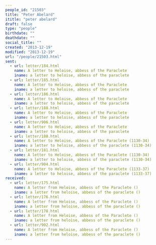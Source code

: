 ```yaml
---
people_id: "21503"
title: "Peter Abelard"
ititle: "peter abelard"
draft: false
type: "people"
birthdate: ""
deathdate: ""
social_title: ""
created: "2013-12-19"
modified: "2013-12-19"
url: "/people/21503.html"
sent:
  - url: letter/184.html
    name: A letter to Heloise, abbess of the Paraclete
    iname: a letter to heloise, abbess of the paraclete
  - url: letter/185.html
    name: A letter to Heloise, abbess of the Paraclete
    iname: a letter to heloise, abbess of the paraclete
  - url: letter/186.html
    name: A letter to Heloise, abbess of the Paraclete
    iname: a letter to heloise, abbess of the paraclete
  - url: letter/188.html
    name: A letter to Heloise, abbess of the Paraclete
    iname: a letter to heloise, abbess of the paraclete
  - url: letter/906.html
    name: A letter to Heloise, abbess of the Paraclete
    iname: a letter to heloise, abbess of the paraclete
  - url: letter/180.html
    name: A letter to Heloise, abbess of the Paraclete (1130-34)
    iname: a letter to heloise, abbess of the paraclete (1130-34)
  - url: letter/181.html
    name: A letter to Heloise, abbess of the Paraclete (1130-34)
    iname: a letter to heloise, abbess of the paraclete (1130-34)
  - url: letter/904.html
    name: A letter to Heloise, abbess of the Paraclete (1133-37)
    iname: a letter to heloise, abbess of the paraclete (1133-37)
received:
  - url: letter/175.html
    name: A letter from Heloise, abbess of the Paraclete ()
    iname: a letter from heloise, abbess of the paraclete ()
  - url: letter/176.html
    name: A letter from Heloise, abbess of the Paraclete ()
    iname: a letter from heloise, abbess of the paraclete ()
  - url: letter/178.html
    name: A letter from Heloise, abbess of the Paraclete ()
    iname: a letter from heloise, abbess of the paraclete ()
  - url: letter/902.html
    name: A letter from Heloise, abbess of the Paraclete ()
    iname: a letter from heloise, abbess of the paraclete ()
---
```

